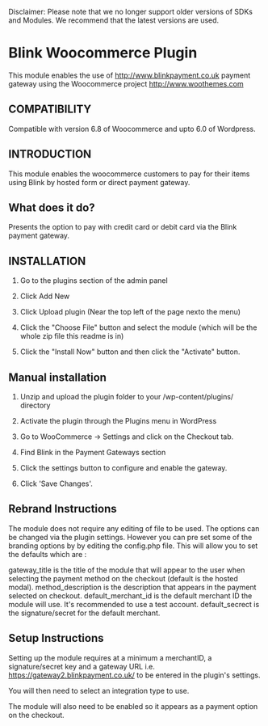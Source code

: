 Disclaimer: Please note that we no longer support older versions of SDKs and Modules. We recommend that the latest versions are used.

Blink Woocommerce Plugin
==============

This module enables the use of http://www.blinkpayment.co.uk payment gateway using the Woocommerce project http://www.woothemes.com

COMPATIBILITY
------------

Compatible with version 6.8 of Woocommerce and upto 6.0 of Wordpress. 

INTRODUCTION
------------

This module enables the woocommerce customers to pay for their items using Blink by hosted form or direct payment gateway.

What does it do?
----------------
Presents the option to pay with credit card or debit card via the Blink payment gateway.


INSTALLATION
------------

1. Go to the plugins section of the admin panel

2. Click Add New

3. Click Upload plugin (Near the top left of the page nexto the menu)

4. Click the "Choose File" button and select the module (which will be the whole zip file this readme is in)

4. Click the "Install Now" button and then click the "Activate" button.


Manual installation 
--------------------

1. Unzip and upload the plugin folder to your /wp-content/plugins/ directory

2. Activate the plugin through the Plugins menu in WordPress

3. Go to WooCommerce -> Settings and click on the Checkout tab. 

4. Find Blink in the Payment Gateways section 

5. Click the settings button to configure and enable the gateway.

6. Click 'Save Changes'.


Rebrand Instructions
--------------------

The module does not require any editing of file to be used. The options can be changed via the plugin settings.
However you can pre set some of the branding options by by editing the config.php file. 
This will allow you to set the defaults which are :

gateway_title is the title of the module that will appear to the user when selecting the payment method on the checkout (default is the hosted modal).
method_description is the description that appears in the payment selected on checkout.
default_merchant_id is the default merchant ID the module will use. It's recommended to use a test account.
default_secrect is the signature/secret for the default merchant.


Setup Instructions
--------------------

Setting up the module requires at a minimum a merchantID, a signature/secret key and
a gateway URL i.e. https://gateway2.blinkpayment.co.uk/ to be entered in the plugin's settings.

You will then need to select an integration type to use.

The module will also need to be enabled so it appears as a payment option on the checkout.
